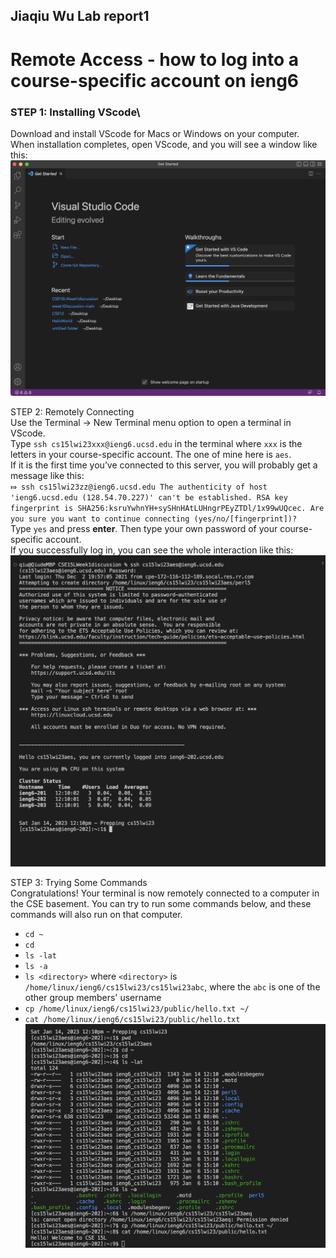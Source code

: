## Jiaqiu Wu Lab report1
# Remote Access - how to log into a course-specific account on ieng6

### STEP 1: Installing VScode\
Download and install VScode for Macs or Windows on your computer.\
When installation completes, open VScode, and you will see a window like this:
![image](Figure1.png)

STEP 2: Remotely Connecting\
Use the Terminal → New Terminal menu option to open a terminal in VScode.\
Type `ssh cs15lwi23xxx@ieng6.ucsd.edu` in the terminal where `xxx` is the letters in your course-specific account. The one of mine here is `aes`.\
If it is the first time you’ve connected to this server, you will probably get a message like this:\
`⤇ ssh cs15lwi23zz@ieng6.ucsd.edu
The authenticity of host 'ieng6.ucsd.edu (128.54.70.227)' can't be established.
RSA key fingerprint is SHA256:ksruYwhnYH+sySHnHAtLUHngrPEyZTDl/1x99wUQcec.
Are you sure you want to continue connecting (yes/no/[fingerprint])? `\
Type `yes` and press **enter**. Then type your own password of your course-specific account.\
If you successfully log in, you can see the whole interaction like this:
![image](Figure4.png)

STEP 3: Trying Some Commands\
Congratulations! Your terminal is now remotely connected to a computer in the CSE basement. You can try to run some commands below, and these commands will also run on that computer.
- `cd ~`
- `cd`
- `ls -lat`
- `ls -a`
- `ls <directory>` where `<directory>` is `/home/linux/ieng6/cs15lwi23/cs15lwi23abc`, where the `abc` is one of the other group members' username
- `cp /home/linux/ieng6/cs15lwi23/public/hello.txt ~/`
- `cat /home/linux/ieng6/cs15lwi23/public/hello.txt`
![image](Figure5.png)

